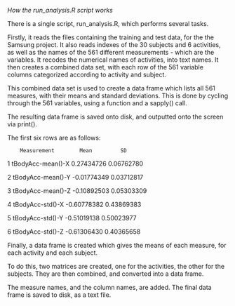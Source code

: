 *How the  run_analysis.R script works*

There is a single script,  run_analysis.R, which performs several tasks.

Firstly, it reads the files containing the training and test data, for the the Samsung project.  It also reads indexes of the 30 subjects and 6 activities, as well as the names of the 561 different measurements - which are the variables.  It recodes the numerical names of activities, into text names.  It then creates a combined data set, with each row of the 561 variable columns categorized according to activity and subject.

This combined data set is used to create a data frame which lists all 561 measures, with their means and standard deviations.  This is done by cycling through the 561 variables, using a function and a sapply() call.

The resulting data frame is saved onto disk, and outputted onto the screen via print().

The first six rows are as follows:

        Measurement        Mean         SD
        
1 tBodyAcc-mean()-X   0.27434726  0.06762780

2 tBodyAcc-mean()-Y  -0.01774349  0.03712817

3 tBodyAcc-mean()-Z  -0.10892503  0.05303309

4  tBodyAcc-std()-X  -0.60778382  0.43869383

5  tBodyAcc-std()-Y  -0.51019138  0.50023977

6  tBodyAcc-std()-Z  -0.61306430  0.40365658

Finally, a data frame is created which gives the means of each measure, for each activity and each subject.  

To do this, two matrices are created, one for the activities, the other for the subjects.  They are then combined, and converted into a data frame.  

The measure names, and the column names, are added.  The final data frame is saved to disk, as a text file.
